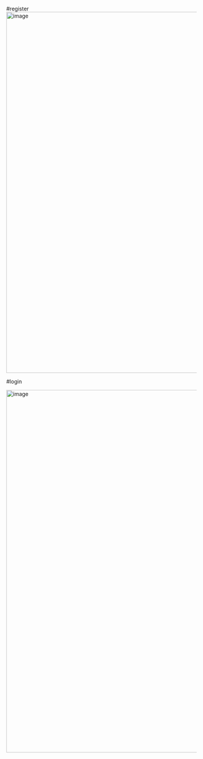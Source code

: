 
#register
<img width="956" alt="image" src="https://user-images.githubusercontent.com/130814859/234802822-a181433e-9fa0-40de-87ff-4f599f7da526.png">


#login 

<img width="960" alt="image" src="https://user-images.githubusercontent.com/130814859/234803021-3b005f59-09ae-4e45-bff3-2014570afd03.png">

